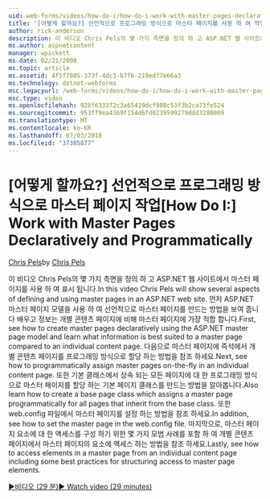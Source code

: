 ```yaml
---
uid: web-forms/videos/how-do-i/how-do-i-work-with-master-pages-declaratively-and-programmatically
title: '[어떻게 할까요?] 선언적으로 프로그래밍 방식으로 마스터 페이지를 사용 하 여 작업 | Microsoft Docs'
author: rick-anderson
description: 이 비디오 Chris Pels의 몇 가지 측면을 정의 하 고 ASP.NET 웹 사이트에서 마스터 페이지를 사용 하 여 표시 됩니다. 첫째, 마스터 페이지 declarati를 만드는 방법 보기...
ms.author: aspnetcontent
manager: wpickett
ms.date: 02/21/2008
ms.topic: article
ms.assetid: 4f5f7805-373f-4dc3-b7f6-219edf7e66a3
ms.technology: dotnet-webforms
msc.legacyurl: /web-forms/videos/how-do-i/how-do-i-work-with-master-pages-declaratively-and-programmatically
msc.type: video
ms.openlocfilehash: 928f633372c3a65419dcf988c53f3b2ca73fe524
ms.sourcegitcommit: 953ff9ea4369f154d6fd0239599279ddd3280009
ms.translationtype: MT
ms.contentlocale: ko-KR
ms.lasthandoff: 07/03/2018
ms.locfileid: "37385877"
---
```

<a name="how-do-i-work-with-master-pages-declaratively-and-programmatically"></a><span data-ttu-id="7e3e6-104">[어떻게 할까요?] 선언적으로 프로그래밍 방식으로 마스터 페이지 작업</span><span class="sxs-lookup"><span data-stu-id="7e3e6-104">[How Do I:] Work with Master Pages Declaratively and Programmatically</span></span>
====================
<span data-ttu-id="7e3e6-105">[Chris Pels](https://twitter.com/chrispels)</span><span class="sxs-lookup"><span data-stu-id="7e3e6-105">by [Chris Pels](https://twitter.com/chrispels)</span></span>

<span data-ttu-id="7e3e6-106">이 비디오 Chris Pels의 몇 가지 측면을 정의 하 고 ASP.NET 웹 사이트에서 마스터 페이지를 사용 하 여 표시 됩니다.</span><span class="sxs-lookup"><span data-stu-id="7e3e6-106">In this video Chris Pels will show several aspects of defining and using master pages in an ASP.NET web site.</span></span> <span data-ttu-id="7e3e6-107">먼저 ASP.NET 마스터 페이지 모델을 사용 하 여 선언적으로 마스터 페이지를 만드는 방법을 보여 줍니다 배우고 정보는 개별 콘텐츠 페이지에 비해 마스터 페이지에 가장 적합 합니다.</span><span class="sxs-lookup"><span data-stu-id="7e3e6-107">First, see how to create master pages declaratively using the ASP.NET master page model and learn what information is best suited to a master page compared to an individual content page.</span></span> <span data-ttu-id="7e3e6-108">다음으로 마스터 페이지에 즉석에서 개별 콘텐츠 페이지를 프로그래밍 방식으로 할당 하는 방법을 참조 하세요.</span><span class="sxs-lookup"><span data-stu-id="7e3e6-108">Next, see how to programmatically assign master pages on-the-fly in an individual content page.</span></span> <span data-ttu-id="7e3e6-109">또한 기본 클래스에서 상속 되는 모든 페이지에 대 한 프로그래밍 방식으로 마스터 페이지를 할당 하는 기본 페이지 클래스를 만드는 방법을 알아봅니다.</span><span class="sxs-lookup"><span data-stu-id="7e3e6-109">Also learn how to create a base page class which assigns a master page programmatically for all pages that inherit from the base class.</span></span> <span data-ttu-id="7e3e6-110">또한 web.config 파일에서 마스터 페이지를 설정 하는 방법을 참조 하세요.</span><span class="sxs-lookup"><span data-stu-id="7e3e6-110">In addition, see how to set the master page in the web.config file.</span></span> <span data-ttu-id="7e3e6-111">마지막으로, 마스터 페이지 요소에 대 한 액세스를 구성 하기 위한 몇 가지 모범 사례를 포함 하 여 개별 콘텐츠 페이지에서 마스터 페이지의 요소에 액세스 하는 방법을 참조 하세요.</span><span class="sxs-lookup"><span data-stu-id="7e3e6-111">Lastly, see how to access elements in a master page from an individual content page including some best practices for structuring access to master page elements.</span></span>

[<span data-ttu-id="7e3e6-112">&#9654;비디오 (29 분)</span><span class="sxs-lookup"><span data-stu-id="7e3e6-112">&#9654; Watch video (29 minutes)</span></span>](https://channel9.msdn.com/Blogs/ASP-NET-Site-Videos/how-do-i-work-with-master-pages-declaratively-and-programmatically)
